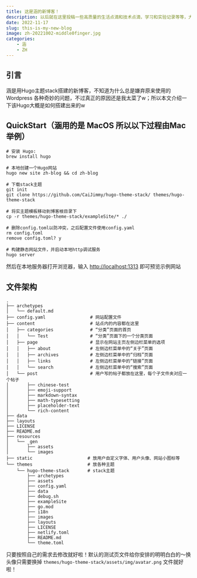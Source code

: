 ```yaml
---
title: 这是涵的新博客！
description: 以后就在这里投稿一些高质量的生活点滴和技术点滴，学习和实验记录等等，大家多多关照w～
date: 2022-11-17
slug: this-is-my-new-blog
image: zh-20221002-middle0finger.jpg
categories:
    - 涵
    - ZH
---
```


## 引言

涵是用Hugo主题stack搭建的新博客，不知道为什么总是嫌弃原来使用的 Wordpress 各种奇妙的问题，不过真正的原因还是我太菜了w；所以本文介绍一下该Hugo大概是如何搭建出来的w  

## QuickStart（涵用的是 MacOS 所以以下过程由Mac举例）

```
# 安装 Hugo: 
brew install hugo

# 本地创建一个Hugo网站
hugo new site zh-blog && cd zh-blog

# 下载stack主题
git init
git clone https://github.com/CaiJimmy/hugo-theme-stack/ themes/hugo-theme-stack

# 将实主题模板移动到博客根目录下
cp -r themes/hugo-theme-stack/exampleSite/* ./

# 删除config.toml以防冲突，之后配置文件使用config.yaml
rm config.toml
remove config.toml? y

# 构建静态网站文件，并启动本地http调试服务
hugo server
```

然后在本地服务器打开浏览器，输入 [http://localhost:1313](http://localhost:1313) 即可预览示例网站

## 文件架构
```
.
├── archetypes                  
│   └── default.md
├── config.yaml                 # 网站配置文件
├── content                     # 站点内的内容都在这里
│   ├── categories              # “分类”页面的首页
│   │   └── Test                # “分类”页面下的一个分类页面
│   ├── page                    # 显示在网站主页左侧边栏菜单的选项
│   │   ├── about               # 左侧边栏菜单中的“关于”页面
│   │   ├── archives            # 左侧边栏菜单中的“归档”页面
│   │   ├── links               # 左侧边栏菜单中的“链接”页面
│   │   └── search              # 左侧边栏菜单中的“搜索”页面
│   └── post                    # 用户写的帖子都放在这里，每个子文件夹对应一个帖子
│       ├── chinese-test
│       ├── emoji-support
│       ├── markdown-syntax
│       ├── math-typesetting
│       ├── placeholder-text
│       └── rich-content
├── data
├── layouts
├── LICENSE
├── README.md
├── resources
│   └── _gen
│       ├── assets
│       └── images
├── static                     # 放用户自定义字体、用户头像、网站小图标等
└── themes                     # 放各种主题
    └── hugo-theme-stack       # stack主题
        ├── archetypes
        ├── assets
        ├── config.yaml
        ├── data
        ├── debug.sh
        ├── exampleSite
        ├── go.mod
        ├── i18n
        ├── images
        ├── layouts
        ├── LICENSE
        ├── netlify.toml
        ├── README.md
        └── theme.toml

```
只要按照自己的需求去修改就好啦！默认的测试页文件给你安排的明明白白的～换头像只需要换掉 ``` themes/hugo-theme-stack/assets/img/avatar.png ``` 文件就好啦！